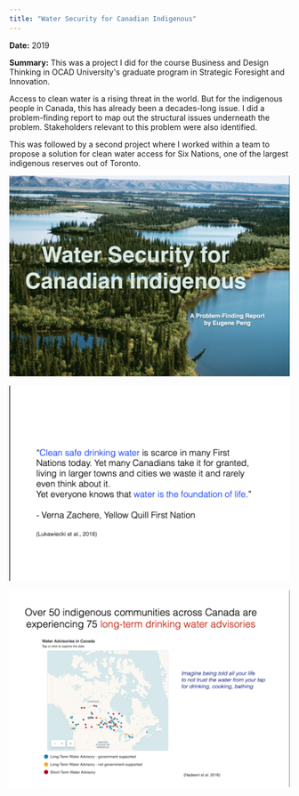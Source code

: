 ```yaml
---
title: "Water Security for Canadian Indigenous"
---
```


**Date:** 2019

**Summary:** This was a project I did for the course Business and Design Thinking in OCAD University's graduate program in Strategic Foresight and Innovation. 

Access to clean water is a rising threat in the world. But for the indigenous people in Canada, this has already been a decades-long issue. I did a problem-finding report to map out the structural issues underneath the problem. Stakeholders relevant to this problem were also identified. 

This was followed by a second project where I worked within a team to propose a solution for clean water access for Six Nations, one of the largest indigenous reserves out of Toronto. 

![Water Security Presentation Intro](/assets/images/water_security_1.png)

![Water Security Presentation Quote](/assets/images/water_security_2.png)

![Water Security Presentation Map](/assets/images/water_security_3.png)



